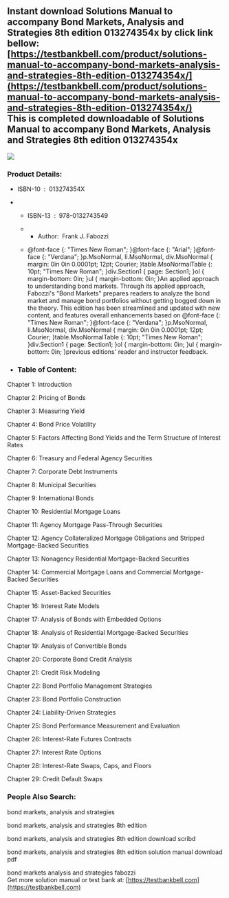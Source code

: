 Instant download **Solutions Manual to accompany Bond Markets, Analysis and Strategies 8th edition 013274354x** by click link bellow:  
[https://testbankbell.com/product/solutions-manual-to-accompany-bond-markets-analysis-and-strategies-8th-edition-013274354x/](https://testbankbell.com/product/solutions-manual-to-accompany-bond-markets-analysis-and-strategies-8th-edition-013274354x/)  
This is completed downloadable of Solutions Manual to accompany Bond Markets, Analysis and Strategies 8th edition 013274354x
----------------------------------------------------------------------------------------------------------------------------


![](https://testbankbell.com/wp-content/uploads/2023/05/9780132743549.jpg)
### Product Details:


* ISBN-10 ‏ : ‎ 013274354X
* * ISBN-13 ‏ : ‎ 978-0132743549
  * * Author:  Frank J. Fabozzi
   
  * @font-face {: "Times New Roman"; }@font-face {: "Arial"; }@font-face {: "Verdana"; }p.MsoNormal, li.MsoNormal, div.MsoNormal { margin: 0in 0in 0.0001pt; 12pt; Courier; }table.MsoNormalTable {: 10pt; "Times New Roman"; }div.Section1 { page: Section1; }ol { margin-bottom: 0in; }ul { margin-bottom: 0in; }An applied approach to understanding bond markets. Through its applied approach, Fabozzi's "Bond Markets" prepares readers to analyze the bond market and manage bond portfolios without getting bogged down in the theory. This edition has been streamlined and updated with new content, and features overall enhancements based on @font-face {: "Times New Roman"; }@font-face {: "Verdana"; }p.MsoNormal, li.MsoNormal, div.MsoNormal { margin: 0in 0in 0.0001pt; 12pt; Courier; }table.MsoNormalTable {: 10pt; "Times New Roman"; }div.Section1 { page: Section1; }ol { margin-bottom: 0in; }ul { margin-bottom: 0in; }previous editions' reader and instructor feedback.
 
* ### Table of Content:

Chapter 1: Introduction


Chapter 2: Pricing of Bonds


Chapter 3: Measuring Yield


Chapter 4: Bond Price Volatility


Chapter 5: Factors Affecting Bond Yields and the Term Structure of Interest Rates


Chapter 6: Treasury and Federal Agency Securities


Chapter 7: Corporate Debt Instruments


Chapter 8: Municipal Securities


Chapter 9: International Bonds


Chapter 10: Residential Mortgage Loans


Chapter 11: Agency Mortgage Pass-Through Securities


Chapter 12: Agency Collateralized Mortgage Obligations and Stripped Mortgage-Backed Securities


Chapter 13: Nonagency Residential Mortgage-Backed Securities


Chapter 14: Commercial Mortgage Loans and Commercial Mortgage-Backed Securities


Chapter 15: Asset-Backed Securities


Chapter 16: Interest Rate Models


Chapter 17: Analysis of Bonds with Embedded Options


Chapter 18: Analysis of Residential Mortgage-Backed Securities


Chapter 19: Analysis of Convertible Bonds


Chapter 20: Corporate Bond Credit Analysis


Chapter 21: Credit Risk Modeling


Chapter 22: Bond Portfolio Management Strategies


Chapter 23: Bond Portfolio Construction


Chapter 24: Liability-Driven Strategies


Chapter 25: Bond Performance Measurement and Evaluation


Chapter 26: Interest-Rate Futures Contracts


Chapter 27: Interest Rate Options


Chapter 28: Interest-Rate Swaps, Caps, and Floors


Chapter 29: Credit Default Swaps



 ### People Also Search:


 bond markets, analysis and strategies

 bond markets, analysis and strategies 8th edition

 bond markets, analysis and strategies 8th edition download scribd

 bond markets, analysis and strategies 8th edition solution manual download pdf

 bond markets analysis and strategies fabozzi  
  Get more solution manual or test bank at: [https://testbankbell.com](https://testbankbell.com)
